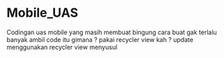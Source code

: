 # Mobile_UAS
Codingan uas mobile yang masih membuat bingung cara buat gak terlalu banyak ambil code itu gimana ? pakai recycler view kah ? update menggunakan recycler view menyusul 
